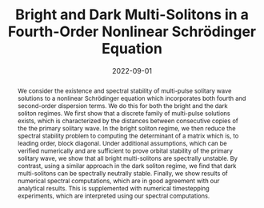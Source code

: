 ---
# Documentation: https://sourcethemes.com/academic/docs/managing-content/

title: "Bright and Dark Multi-Solitons in a Fourth-Order Nonlinear Schrödinger Equation"
event:
event_url: 
location: SIAM Conference on Nonlinear Waves and Coherent Structures (NWCS2022)
address:
  street:
  city: 
  region:
  postcode:
  country:
summary: 
abstract: We consider the existence and spectral stability of multi-pulse solitary wave solutions to a nonlinear Schrödinger equation which incorporates both fourth and second-order dispersion terms. We do this for both the bright and the dark soliton regimes. We first show that a discrete family of multi-pulse solutions exists, which is characterized by the distances between consecutive copies of the the primary solitary wave. In the bright soliton regime, we then reduce the spectral stability problem to computing the determinant of a matrix which is, to leading order, block diagonal. Under additional assumptions, which can be verified numerically and are sufficient to prove orbital stability of the primary solitary wave, we show that all bright multi-solitons are spectrally unstable. By contrast, using a similar approach in the dark soliton regime, we find that dark multi-solitons can be spectrally neutrally stable. Finally, we show results of numerical spectral computations, which are in good agreement with our analytical results. This is supplemented with numerical timestepping experiments, which are interpreted using our spectral computations.

# Talk start and end times.
#   End time can optionally be hidden by prefixing the line with `#`.
date: 2022-09-01
# date_end: 2020-10-18
all_day: true

# Schedule page publish date (NOT talk date).
publishDate: 2022-09-01

authors: []
tags: []

# Is this a featured talk? (true/false)
featured: false

# Featured image
# To use, add an image named `featured.jpg/png` to your page's folder. 
# Focal points: Smart, Center, TopLeft, Top, TopRight, Left, Right, BottomLeft, Bottom, BottomRight.
image:
  caption: ""
  focal_point: ""
  preview_only: false

# Custom links (optional).
#   Uncomment and edit lines below to show custom links.
# links:
# - name: Follow
#   url: https://twitter.com
#   icon_pack: fab
#   icon: twitter

# Optional filename of your slides within your talk's folder or a URL.
url_slides:

url_code:
url_pdf:
url_video:

# Markdown Slides (optional).
#   Associate this talk with Markdown slides.
#   Simply enter your slide deck's filename without extension.
#   E.g. `slides = "example-slides"` references `content/slides/example-slides.md`.
#   Otherwise, set `slides = ""`.
slides: ""

# Projects (optional).
#   Associate this post with one or more of your projects.
#   Simply enter your project's folder or file name without extension.
#   E.g. `projects = ["internal-project"]` references `content/project/deep-learning/index.md`.
#   Otherwise, set `projects = []`.
projects: []
---